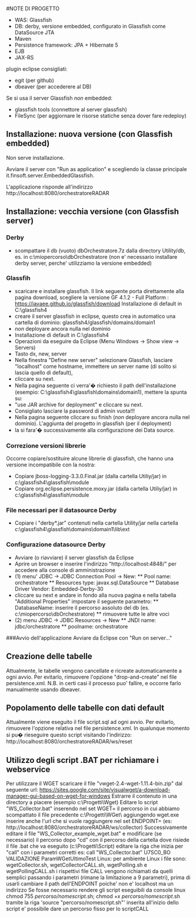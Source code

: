 #NOTE DI PROGETTO

* WAS: Glassfish
* DB: derby, versione embedded, configurato in Glassfish come DataSource JTA
* Maven
* Persistence framework: JPA + Hibernate 5
* EJB
* JAX-RS

plugin eclipse consigliati:
* egit (per github)
* dbeaver (per accederere al DB)

Se si usa il server Glassfish *non* embedded: 
* glassfish tools (connettore al server glassfish)
* FileSync (per aggiornare le risorse statiche senza dover fare redeploy)

## Installazione: nuova versione (con Glassfish embedded)
Non serve installazione.

Avviare il server con "Run as application" e scegliendo la classe principale it.finsoft.server.EmbeddedGlassfish.

L'applicazione risponde all'indirizzo http://localhost:8080/orchestratoreRADAR


## Installazione: vecchia versione (con Glassfish server)


### Derby
* scompattare il db (vuoto) dbOrchestratore.7z dalla directory Utility/db, es. in c:\miopercorso\dbOrchestratore
  (non e' necessario installare derby server, perche' utilizziamo la versione embedded)

### Glassfih
* scaricare e installare glassfish. Il link seguente porta direttamente alla pagina download,
  scegliere la versione GF 4.1.2 - Full Platform :
  https://javaee.github.io/glassfish/download
  Installazione di default in C:\glassfish4
* creare il server glassfish in eclipse, questo crea in automatico una cartella di dominio:
  glassfish4/glassfish/domains/domain1
* *non* deployare ancora nulla nel dominio
* Installazione di default in C:\glassfish4
* Operazioni da eseguire da Eclipse (Menu Windows -> Show view -> Servers)
* Tasto dx, new, server
* Nella finestra "Define new server" selezionare Glassfish, lasciare "localhost" come hostname, immettere un server name (di solito si lascia quello di default),
* cliccare su next.
* Nella pagina seguente ci verra'� richiesto il path dell'installazione (esempio: C:\glassfish4\glassfish\domains\domain1), mettere la spunta su:
* "use JAR archive for deployment" e cliccare su next.
* Consigliato lasciare la password di admin vuota!!!
* Nella pagina seguente cliccare su finish  (*non* deployare ancora nulla nel dominio). L'aggiunta del progetto in glassfish (per il deployment) 
* la si fara'� successivamente alla configurazione dei Data source.

### Correzione versioni librerie
Occorre copiare/sostituire alcune librerie di glassfish, che hanno una versione incompatibile con la nostra:
* Copiare jboss-logging-3.3.0.Final.jar (dalla cartella Utiliy/jar) in c:\glassfish4\glassfish\module
* Copiare org.eclipse.persistence.moxy.jar (dalla cartella Utiliy/jar) in c:\glassfish4\glassfish\module

### File necessari per il datasource Derby
* Copiare i "derby*.jar" contenuti nella cartella Utility/jar nella cartella c:\glassfish4\glassfish\domains\domain1\lib\ext

### Configurazione datasource Derby
* Avviare (o riavviare) il server glassfish da Eclipse 
* Aprire un browser e inserire l'indirizzo "http://localhost:4848/" per accedere alla console di amministrazione
* (1) menu' JDBC -> JDBC Connection Pool -> New:
** Pool name: orchestratore
** Resources type: javax.sql.DataSource
** Database Driver Vendor: Embedded-Derby-30
* cliccare su next e andare in fondo alla nuova pagina e nella tabella "Additional Properties" impostare il seguente parametro:
** DatabaseName: inserire il percorso assoluto del db (es. c:\miopercorso\dbOrchestratore)
** rimuovere tutte le altre voci
* (2) menu JDBC -> JDBC Resources -> New
**  JNDI name: jdbc/orchestratore 
**  poolname: orchestratore

###Avvio dell'applicazione
Avviare da Eclipse con "Run on server..."

## Creazione delle tabelle
Attualmente, le tabelle vengono cancellate e ricreate automaticamente a ogni avvio.
Per evitarlo, rimuovere l'opzione "drop-and-create" nel file persistence.xml.
N.B. in certi casi il processo puo' fallire, e occorre farlo manualmente usando dbeaver. 

## Popolamento delle tabelle con dati default
Attualmente viene eseguito il file script.sql ad ogni avvio.
Per evitarlo, rimuovere l'opzione relativa nel file persistence.xml.
In qualunque momento si pu� rieseguire questo script visitando l'indirizzo:
http://localhost:8080/orchestratoreRADAR/ws/reset

## Utilizzo degli script .BAT per richiamare i webservice
Per utilizzare il WGET scaricare il file "vwget-2.4-wget-1.11.4-bin.zip" dal seguente url:
https://sites.google.com/site/visualwget/a-download-manager-gui-based-on-wget-for-windows
Estrarre il contenuto in una directory a piacere (esempio c:\Progetti\Wget)
Editare lo script "WS_Collector.bat" inserendo nel set WGET= 
il percorso in cui abbiamo scompattato il file precedente c:\Progetti\WGet\ aggiungendo wget.exe
inserire anche l'url che si vuole raggiungere nel set ENDPOINT= (es: http://localhost:8080/orchestratoreRADAR/ws/collector)
Successivamente editare il file "WS_Collector_example_wget.bat" e modificare (se necessario) il percorso dopo "cd" con il 
percorso della cartella dove risiede il file .bat che va eseguito (c:\Progetti\Script)
editare la riga che inizia per "call" con i parametri corretti 
es: call "WS_Collector.bat" U7SC0_BO VALIDAZIONE ParamWGetUltimoTest
Linux: per ambiente Linux i file sono: wgetCollector.sh, wgetCollectorCALL.sh, wgetPolling.sh e wgetPollingCALL.sh
i rispettivi file CALL vengono richiamati da quelli semplici passando i parametri (rimane la limitazione a 9 parametri),
prima di usarli cambiare il path dell'ENDPOINT poiche' non e' localhost ma un indirizzo
Se fosse necessario rendere gli script eseguibili da console linux chmod 755 *percorso/nomescript*.sh; chmod +x *percorso/nomescript*.sh
tramite la riga 'source "percorso/nomescript.sh"' inserita all'inizio dello script 
e' possibile dare un percorso fisso per lo scriptCALL
